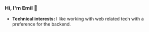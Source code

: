 ### Hi, I'm Emil 👋

- **Technical interests:** I like working with web related tech with a preference for the backend.


